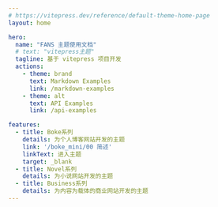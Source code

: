 ```yaml
---
# https://vitepress.dev/reference/default-theme-home-page
layout: home

hero:
  name: "FANS 主题使用文档"
  # text: "vitepress主题"
  tagline: 基于 vitepress 项目开发
  actions:
    - theme: brand
      text: Markdown Examples
      link: /markdown-examples
    - theme: alt
      text: API Examples
      link: /api-examples

features:
  - title: Boke系列
    details: 为个人博客网站开发的主题
    link: '/boke_mini/00 简述'
    linkText: 进入主题
    target: _blank
  - title: Novel系列
    details: 为小说网站开发的主题
  - title: Business系列
    details: 为内容为载体的商业网站开发的主题
---
```


